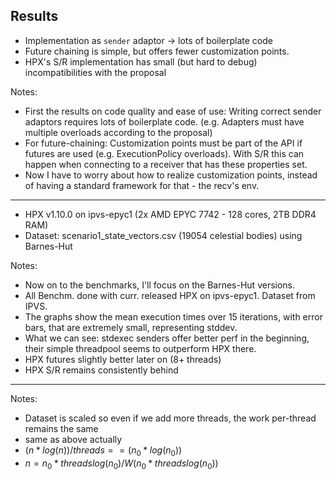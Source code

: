 ## Results

- Implementation as `sender` adaptor &rarr; lots of boilerplate code
- Future chaining is simple, but offers fewer customization points.
- HPX's S/R implementation has small (but hard to debug) incompatibilities with the proposal

Notes:
- First the results on code quality and ease of use:
  Writing correct sender adaptors requires lots of boilerplate code.
  (e.g. Adapters must have multiple overloads according to the proposal)
- For future-chaining: Customization points must be part of the API if futures are used (e.g. ExecutionPolicy overloads).
  With S/R this can happen when connecting to a receiver that has these properties set.
- Now I have to worry about how to realize customization points, instead of having a standard framework for that - the recv's env.
---

- HPX v1.10.0 on ipvs-epyc1 (2x AMD EPYC 7742 - 128 cores, 2TB DDR4 RAM)
- Dataset: scenario1_state_vectors.csv (19054 celestial bodies) using Barnes-Hut

<object width="55%" data="content/strong_scaling.svg" type="image/svg+xml">
</object>

Notes:
- Now on to the benchmarks, I'll focus on the Barnes-Hut versions.
- All Benchm. done with curr. released HPX on ipvs-epyc1. Dataset from IPVS.
- The graphs show the mean execution times over 15 iterations, with error bars, that are extremely small, representing stddev.
- What we can see: stdexec senders offer better perf in the beginning, their simple threadpool seems to outperform HPX there.
- HPX futures slightly better later on (8+ threads)
- HPX S/R remains consistently behind
---

<object width="55%" data="content/weak_scaling.svg" type="image/svg+xml">
</object>

Notes:
- Dataset is scaled so even if we add more threads, the work per-thread remains the same
- same as above actually
- $(n * log(n)) / threads == (n_0 * log(n_0))$
- $n = n_0 * threads log(n_0) / W(n_0 * threads log(n_0))$
